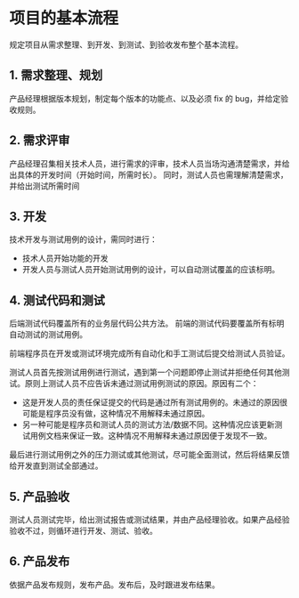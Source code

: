 # 项目的基本流程

规定项目从需求整理、到开发、到测试、到验收发布整个基本流程。

## 1. 需求整理、规划

产品经理根据版本规划，制定每个版本的功能点、以及必须 fix 的 bug，并给定验收规则。

## 2. 需求评审

产品经理召集相关技术人员，进行需求的评审，技术人员当场沟通清楚需求，并给出具体的开发时间（开始时间，所需时长）。
同时，测试人员也需理解清楚需求，并给出测试所需时间

## 3. 开发

技术开发与测试用例的设计，需同时进行：

- 技术人员开始功能的开发
- 开发人员与测试人员开始测试用例的设计，可以自动测试覆盖的应该标明。

## 4. 测试代码和测试

后端测试代码覆盖所有的业务层代码公共方法。
前端的测试代码要覆盖所有标明自动测试的测试用例。

前端程序员在开发或测试环境完成所有自动化和手工测试后提交给测试人员验证。

测试人员首先按测试用例进行测试，遇到第一个问题即停止测试并拒绝任何其他测试。原则上测试人员不应告诉未通过测试用例测试的原因。原因有二个：

- 这是开发人员的责任保证提交的代码是通过所有测试用例的。未通过的原因很可能是程序员没有做，这种情况不用解释未通过原因。
- 另一种可能是程序员和测试人员的测试方法/数据不同。这种情况应该更新测试用例文档来保证一致。这种情况不用解释未通过原因便于发现不一致。

最后进行测试用例之外的压力测试或其他测试，尽可能全面测试，然后将结果反馈给开发直到测试全部通过。

## 5. 产品验收

测试人员测试完毕，给出测试报告或测试结果，并由产品经理验收。如果产品经验验收不过，则循环进行开发、测试、验收。

## 6. 产品发布

依据产品发布规则，发布产品。发布后，及时跟进发布结果。
